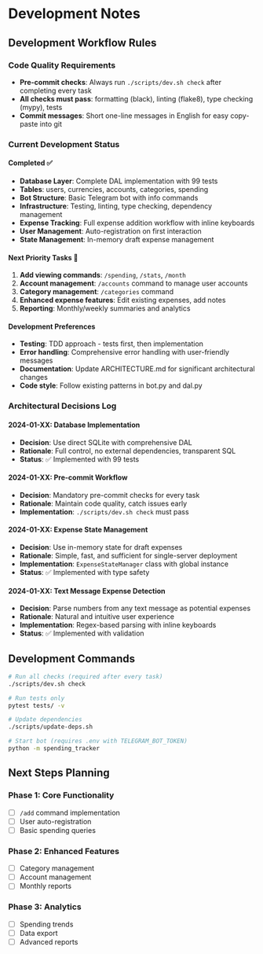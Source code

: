 # Development Notes

## Development Workflow Rules

### Code Quality Requirements
- **Pre-commit checks**: Always run `./scripts/dev.sh check` after completing every task
- **All checks must pass**: formatting (black), linting (flake8), type checking (mypy), tests
- **Commit messages**: Short one-line messages in English for easy copy-paste into git

### Current Development Status

#### Completed ✅
- **Database Layer**: Complete DAL implementation with 99 tests
- **Tables**: users, currencies, accounts, categories, spending
- **Bot Structure**: Basic Telegram bot with info commands
- **Infrastructure**: Testing, linting, type checking, dependency management
- **Expense Tracking**: Full expense addition workflow with inline keyboards
- **User Management**: Auto-registration on first interaction
- **State Management**: In-memory draft expense management

#### Next Priority Tasks 🎯
1. **Add viewing commands**: `/spending`, `/stats`, `/month`
2. **Account management**: `/accounts` command to manage user accounts
3. **Category management**: `/categories` command
4. **Enhanced expense features**: Edit existing expenses, add notes
5. **Reporting**: Monthly/weekly summaries and analytics

#### Development Preferences
- **Testing**: TDD approach - tests first, then implementation
- **Error handling**: Comprehensive error handling with user-friendly messages
- **Documentation**: Update ARCHITECTURE.md for significant architectural changes
- **Code style**: Follow existing patterns in bot.py and dal.py

### Architectural Decisions Log

#### 2024-01-XX: Database Implementation
- **Decision**: Use direct SQLite with comprehensive DAL
- **Rationale**: Full control, no external dependencies, transparent SQL
- **Status**: ✅ Implemented with 99 tests

#### 2024-01-XX: Pre-commit Workflow
- **Decision**: Mandatory pre-commit checks for every task
- **Rationale**: Maintain code quality, catch issues early
- **Implementation**: `./scripts/dev.sh check` must pass

#### 2024-01-XX: Expense State Management
- **Decision**: Use in-memory state for draft expenses
- **Rationale**: Simple, fast, and sufficient for single-server deployment
- **Implementation**: `ExpenseStateManager` class with global instance
- **Status**: ✅ Implemented with type safety

#### 2024-01-XX: Text Message Expense Detection
- **Decision**: Parse numbers from any text message as potential expenses
- **Rationale**: Natural and intuitive user experience
- **Implementation**: Regex-based parsing with inline keyboards
- **Status**: ✅ Implemented with validation

## Development Commands

```bash
# Run all checks (required after every task)
./scripts/dev.sh check

# Run tests only
pytest tests/ -v

# Update dependencies
./scripts/update-deps.sh

# Start bot (requires .env with TELEGRAM_BOT_TOKEN)
python -m spending_tracker
```

## Next Steps Planning

### Phase 1: Core Functionality
- [ ] `/add` command implementation
- [ ] User auto-registration
- [ ] Basic spending queries

### Phase 2: Enhanced Features
- [ ] Category management
- [ ] Account management
- [ ] Monthly reports

### Phase 3: Analytics
- [ ] Spending trends
- [ ] Data export
- [ ] Advanced reports
